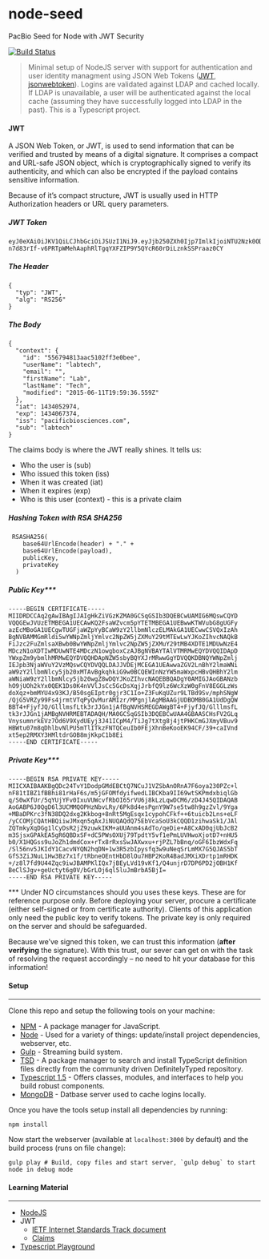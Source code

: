 # node-seed
PacBio Seed for Node with JWT Security

[![Build Status](https://cdn.rawgit.com/salsanfilippo/pacbio/master/public/img/build-passed.svg)](https://github.com/pacbiodev/node-seed)
> Minimal setup of NodeJS server with support for authentication and user identity managment using JSON Web Tokens ([JWT](http://jwt.io), [jsonwebtoken](https://www.npmjs.com/package/jsonwebtoken)). Logins are validated against LDAP and cached locally. If LDAP is unavailable, a user will be authenticated against the local cache (assuming they have successfully logged into LDAP in the past). This is a Typescript project.

#### JWT
A JSON Web Token, or JWT, is used to send information that can be verified and trusted by means of a digital signature. It comprises a compact and URL-safe JSON object, which is cryptographically signed to verify its authenticity, and which can also be encrypted if the payload contains sensitive information.

Because of it’s compact structure, JWT is usually used in HTTP Authorization headers or URL query parameters.

##### JWT Token
```
eyJ0eXAiOiJKV1QiLCJhbGciOiJSUzI1NiJ9.eyJjb250ZXh0Ijp7ImlkIjoiNTU2Nzk0ODEzYWFjNTEwMmZmM2UwYmVlIiwidXNlck5hbWUiOiJsYWJ0ZWNoIiwiZW1haWwiOiIiLCJmaXJzdE5hbWUiOiJMYWIiLCJsYXN0TmFtZSI6IlRlY2giLCJtb2RpZmllZCI6IjIwMTUtMDYtMTFUMTk6NTk6MzYuNTU5WiJ9LCJpYXQiOjE0MzQwNTI5NzQsImV4cCI6MTQzNDA2NzM3NCwiaXNzIjoicGFjaWZpY2Jpb3NjaWVuY2VzLmNvbSIsInN1YiI6ImxhYnRlY2gifQ.FUa0eUei7VDup__c6qu6cHUkHuV73k4nRT1TDa6yoEyoLuvq086tc7WezVScZ_ESc4xuq4idzuoptXMKPNZ1xG3IfbJDy6CozAKX3W1JXwnwVs-n7d83rIf-v6PRTpWMehAaphRlTgqYXFZIP9Y5QYcR60rDiLznkSSPraaz0CY
```

##### The Header
```
{
  "typ": "JWT",
  "alg": "RS256"
}
```

##### The Body
```
{
  "context": {
    "id": "556794813aac5102ff3e0bee",
    "userName": "labtech",
    "email": "",
    "firstName": "Lab",
    "lastName": "Tech",
    "modified": "2015-06-11T19:59:36.559Z"
  },
  "iat": 1434052974,
  "exp": 1434067374,
  "iss": "pacificbiosciences.com",
  "sub": "labtech"
}
```
The claims body is where the JWT really shines. It tells us:
- Who the user is (sub)
- Who issued this token (iss)
- When it was created (iat)
- When it expires (exp)
- Who is this user (context) - this is a private claim


##### Hashing Token with RSA SHA256
```
 RSASHA256(
    base64UrlEncode(header) + "." +
    base64UrlEncode(payload),
    publicKey,
    privateKey
  )
```

##### Public Key***
```
-----BEGIN CERTIFICATE-----
MIIDRDCCAq2gAwIBAgIJAIgHkZiVGzKZMA0GCSqGSIb3DQEBCwUAMIG6MQswCQYD
VQQGEwJVUzETMBEGA1UECAwKQ2FsaWZvcm5pYTETMBEGA1UEBwwKTWVubG8gUGFy
azEcMBoGA1UECgwTUGFjaWZpYyBCaW9zY2llbmNlczELMAkGA1UECwwCSVQxIzAh
BgNVBAMMGmRldi5wYWNpZmljYmlvc2NpZW5jZXMuY29tMTEwLwYJKoZIhvcNAQkB
FiJzc2FuZmlsaXBwb0BwYWNpZmljYmlvc2NpZW5jZXMuY29tMB4XDTE1MDUwNzE4
MDczN1oXDTIwMDUwNTE4MDczN1owgboxCzAJBgNVBAYTAlVTMRMwEQYDVQQIDApD
YWxpZm9ybmlhMRMwEQYDVQQHDApNZW5sbyBQYXJrMRwwGgYDVQQKDBNQYWNpZmlj
IEJpb3NjaWVuY2VzMQswCQYDVQQLDAJJVDEjMCEGA1UEAwwaZGV2LnBhY2lmaWNi
aW9zY2llbmNlcy5jb20xMTAvBgkqhkiG9w0BCQEWInNzYW5maWxpcHBvQHBhY2lm
aWNiaW9zY2llbmNlcy5jb20wgZ8wDQYJKoZIhvcNAQEBBQADgY0AMIGJAoGBANzb
hO9jUOh2kYx0QEK1Ds0K4nVVlJsCc5GcDsXqjJrbfQ9lz6WcXzW0gFnV8EGGLzWs
doXqz+bmMYU4x93KJ/B50sgEIptr0gjr3C1Io+Z3FuKqUZur9LTBd9Sv/mphSNgW
/QjG5VRZy99Fs4jrmtVTqPyQvMurAMIzr/MPgnjlAgMBAAGjUDBOMB0GA1UdDgQW
BBT4+FjyfJQ/GlllmsfLtk3rJJGn1jAfBgNVHSMEGDAWgBT4+FjyfJQ/GlllmsfL
tk3rJJGn1jAMBgNVHRMEBTADAQH/MA0GCSqGSIb3DQEBCwUAA4GBAASCHsFV2GLq
VnysumnrkEVz7Od6V9XydUEyj3J41ICpM4/TiJg7tXtg8j4jtPHKCmGJXmyVBuv9
HBWtu07m8qDhlbvNlPU5mTlITkzFNTQCeuIb0FEjXhnBeKooEK94CF/39+caIVnd
xt5ep2RMXY3HMltdrGOB8mjKkpC1b8Ei
-----END CERTIFICATE-----
```

##### Private Key***
```
-----BEGIN RSA PRIVATE KEY-----
MIICXAIBAAKBgQDc24TvY1DodpGMdEBCtQ7NCuJ1VZSbAnORnA7F6oya230PZc+l
nF81tIBZ1fBBhi81rHaF6s/m5jGFOMfdyifwedLIBCKba9II69wtSKPmdxbiqlGb
q/S0wXfUr/5qYUjYFv0IxuVUWcvfRbOI65rVU6j8kLzLqwDCM6/zD4J45QIDAQAB
AoGABP6J0QgD6l3UCMMQOPHzNbvLRy/6Pk8d4esPgnY9W7se5tw8h9gzZvl/9Yga
+MBaDPKrc3fN38DQ2dxg2Kkbog+8nRt5MgEsqx1cypohCFkf++6tuicb2Lns+eLF
/yCCOMjCQAtHBQiiwJMxqn5qAxJiNUQAQdQ75EbVcaSoU3kCQQD1zihwaSk1/JAl
ZQTmkyXqDGg1lCyDsR2jZ9zuwkIKM+aUUAnm4sAdTo/qeDie+A8CxAD0qjUbJcB2
m3SjsxGPAkEA5gR6QBDxSF+dC5PWsOXUj79TpdtY5vf1ePmLUVHwoXjotD7+nHU5
b0/X1HQGss9uJoZh1dmdCox+rTx8rRxsSwJAXwxu+rjPZL7bBnq/oGF6IbzWdxFq
/Sl56nv5JKIdY1CacvNYQN2hqDN+1w3R5zbIpysfq3w9uNeqSrLmMX7G5QJAS5bT
GfS3ZiJNuL1Hw3Bz7x1f/tRbneOEntHbD8lOu7HBP2KoR4BadJMXiXDrtp1mRHDK
+/z8l7fd9U44Zqc9iwJBAMPKlIQx7jBEyLVd19vKf1/Q4unjrD7DP6PD2jOBH1Kf
BeClSJgv+geUctyt6g0V/bGrLOj6ql5luJmBrbA5BjI=
-----END RSA PRIVATE KEY-----
```
*** Under NO circumstances should you uses these keys. These are for reference purpose only. Before deploying your server, procure a certificate (either self-signed or from certificate authority). Clients of this application only need the public key to verify tokens. The private key is only required on the server and should be safeguarded.

Because we’ve signed this token, we can trust this information (**after verifying** the signature). With this trust, our sever can get on with the task of resolving the request accordingly – no need to hit your database for this information!

#### Setup
----------
Clone this repo and setup the following tools on your machine:

- [NPM](https://www.npmjs.com/package/npm) - A package manager for JavaScript.
- [Node](http://nodejs.org) - Used for a variety of things: update/install project dependencies, webserver, etc.
- [Gulp](https://github.com/gulpjs/gulp/blob/master/docs/getting-started.md) - Streaming build system.
- [TSD](https://www.npmjs.com/package/tsd) - A package manager to search and install TypeScript definition files directly from the community driven DefinitelyTyped repository.
- [Typescript 1.5](http://www.typescriptlang.org/#Download) - Offers classes, modules, and interfaces to help you build robust components.
- [MongoDB](https://www.mongodb.org/downloads) - Datbase server used to cache logins locally.

Once you have the tools setup install all dependencies by running:
```shell
npm install
```

Now start the webserver (available at `localhost:3000` by default) and the build process (runs on file change):

```shell
gulp play # Build, copy files and start server, `gulp debug` to start node in debug mode
```

#### Learning Material
----------------------
- [NodeJS](https://nodejs.org/)
- JWT
    - [IETF Internet Standards Track document](http://self-issued.info/docs/draft-ietf-oauth-json-web-token.html)
    - [Claims](http://www.iana.org/assignments/jwt/jwt.xhtml#claims)
- [Typescript Playground](http://www.typescriptlang.org/Playground)
